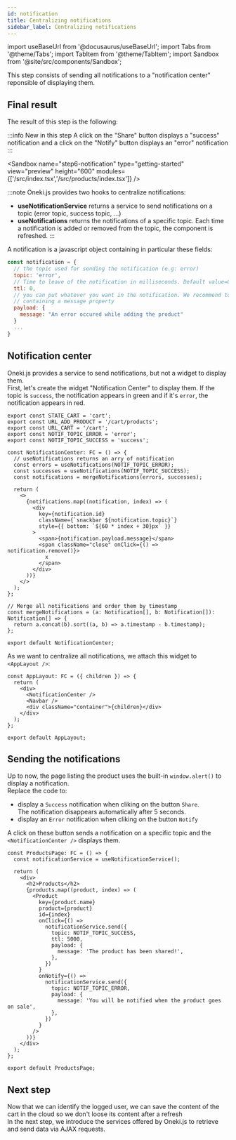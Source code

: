 ```yaml
---
id: notification
title: Centralizing notifications
sidebar_label: Centralizing notifications
---
```


import useBaseUrl from '@docusaurus/useBaseUrl';
import Tabs from '@theme/Tabs';
import TabItem from '@theme/TabItem';
import Sandbox from '@site/src/components/Sandbox';

This step consists of sending all notifications to a "notification center" reponsible of displaying them.

## Final result

The result of this step is the following:

:::info New in this step
A click on the "Share" button displays a "success" notification and a click on the "Notify" button displays an "error" notification
:::

<Sandbox
name="step6-notification"
type="getting-started"
view="preview"
height="600"
modules={['/src/index.tsx','/src/products/index.tsx']}
/>

:::note
Oneki.js provides two hooks to centralize notifications:

- **useNotificationService** returns a service to send notifications on a topic (error topic, success topic, ...)
- **useNotifications** returns the notifications of a specific topic. Each time a notification is added or removed from the topic, the component is refreshed.
:::

A notification is a javascript object containing in particular these fields:

```javascript
const notification = {
  // the topic used for sending the notification (e.g: error)
  topic: 'error', 
  // Time to leave of the notification in milliseconds. Default value=0 (means no expiration)
  ttl: 0, 
  // you can put whatever you want in the notification. We recommend to create a payload object
  // containing a message property
  payload: { 
    message: "An error occured while adding the product"
  }
  ... 
}
```

## Notification center
Oneki.js provides a service to send notifications, but not a widget to display them.<br/>
First, let's create the widget "Notification Center" to display them. If the topic is `success`, the notification appears in green and if it's `error`, the notification appears in red.

```tsx {4-5} title="src/@utils/constants.ts"
export const STATE_CART = 'cart';
export const URL_ADD_PRODUCT = '/cart/products';
export const URL_CART = '/cart';
export const NOTIF_TOPIC_ERROR = 'error';
export const NOTIF_TOPIC_SUCCESS = 'success';
```

```tsx title="src/@components/NotificationCenter.tsx"
const NotificationCenter: FC = () => {
  // useNotifications returns an arry of notification
  const errors = useNotifications(NOTIF_TOPIC_ERROR);
  const successes = useNotifications(NOTIF_TOPIC_SUCCESS);
  const notifications = mergeNotifications(errors, successes);

  return (
    <>
      {notifications.map((notification, index) => (
        <div
          key={notification.id}
          className={`snackbar ${notification.topic}`}
          style={{ bottom: `${60 * index + 30}px` }}
        >
          <span>{notification.payload.message}</span>
          <span className="close" onClick={() => notification.remove()}>
            x
          </span>
        </div>
      ))}
    </>
  );
};

// Merge all notifications and order them by timestamp
const mergeNotifications = (a: Notification[], b: Notification[]): Notification[] => {
  return a.concat(b).sort((a, b) => a.timestamp - b.timestamp);
};

export default NotificationCenter;
```

As we want to centralize all notifications, we attach this widget to `<AppLayout />`:

```tsx {6} title="src/@layout/AppLyout.tsx"
const AppLayout: FC = ({ children }) => {
  return (
    <div>
      <NotificationCenter />
      <Navbar />
      <div className="container">{children}</div>
    </div>
  );
};

export default AppLayout;
```

## Sending the notifications

Up to now, the page listing the product uses the built-in `window.alert()` to display a notification.<br/>
Replace the code to:

- display a `Success` notification when cliking on the button `Share`.<br/>The notification disappears automatically after 5 seconds.
- display an `Error` notification when cliking on the button `Notify`

A click on these button sends a notification on a specific topic and the `<NotificationCenter />` displays them.

```tsx {2,12-28} title="src/products/index.tsx"
const ProductsPage: FC = () => {
  const notificationService = useNotificationService();

  return (
    <div>
      <h2>Products</h2>
      {products.map((product, index) => (
        <Product
          key={product.name}
          product={product}
          id={index}
          onClick={() =>
            notificationService.send({
              topic: NOTIF_TOPIC_SUCCESS,
              ttl: 5000,
              payload: {
                message: 'The product has been shared!',
              },
            })
          }
          onNotify={() =>
            notificationService.send({
              topic: NOTIF_TOPIC_ERROR,
              payload: {
                message: 'You will be notified when the product goes on sale',
              },
            })
          }
        />
      ))}
    </div>
  );
};

export default ProductsPage;
```

## Next step
Now that we can identify the logged user, we can save the content of the cart in the cloud so we don't loose its content after a refresh<br/>
In the next step, we introduce the services offered by Oneki.js to retrieve and send data via AJAX requests. 
